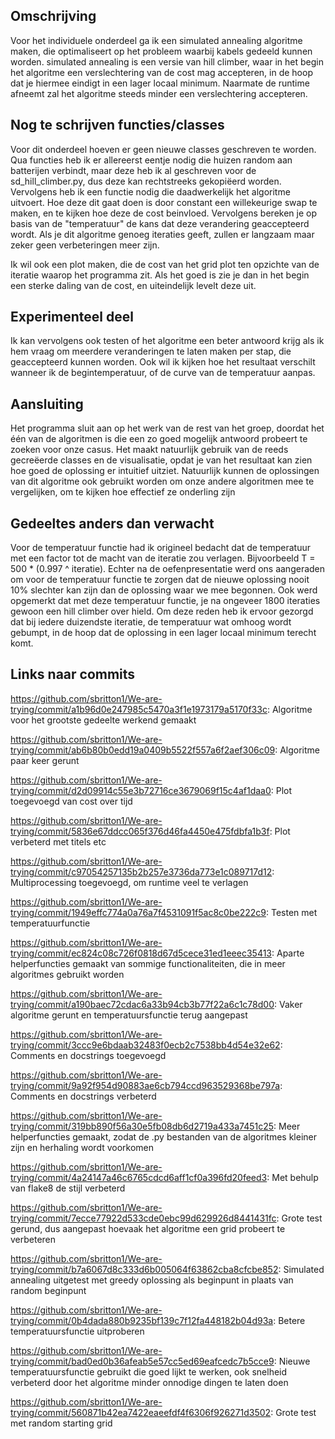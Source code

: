 ## Omschrijving

Voor het individuele onderdeel ga ik een simulated annealing algoritme maken, die optimaliseert op het probleem waarbij kabels gedeeld kunnen worden. simulated annealing is een versie van hill climber, waar in het begin het algoritme een verslechtering van de cost mag accepteren, in de hoop dat je hiermee eindigt in een lager locaal minimum. Naarmate de runtime afneemt zal het algoritme steeds minder een verslechtering accepteren.

## Nog te schrijven functies/classes

Voor dit onderdeel hoeven er geen nieuwe classes geschreven te worden. Qua functies heb ik er allereerst eentje nodig die huizen random aan batterijen verbindt, maar deze heb ik al geschreven voor de sd_hill_climber.py, dus deze kan rechtstreeks gekopiëerd worden. Vervolgens heb ik een functie nodig die daadwerkelijk het algoritme uitvoert. Hoe deze dit gaat doen is door constant een willekeurige swap te maken, en te kijken hoe deze de cost beinvloed. Vervolgens bereken je op basis van de "temperatuur" de kans dat deze verandering geaccepteerd wordt. Als je dit algoritme genoeg iteraties geeft, zullen er langzaam maar zeker geen verbeteringen meer zijn.

Ik wil ook een plot maken, die de cost van het grid plot ten opzichte van de iteratie waarop het programma zit. Als het goed is zie je dan in het begin een sterke daling van de cost, en uiteindelijk levelt deze uit.

## Experimenteel deel

Ik kan vervolgens ook testen of het algoritme een beter antwoord krijg als ik hem vraag om meerdere veranderingen te laten maken per stap, die geaccepteerd kunnen worden. Ook wil ik kijken hoe het resultaat verschilt wanneer ik de begintemperatuur, of de curve van de temperatuur aanpas.

## Aansluiting

Het programma sluit aan op het werk van de rest van het groep, doordat het één van de algoritmen is die een zo goed mogelijk antwoord probeert te zoeken voor onze casus. Het maakt natuurlijk gebruik van de reeds gecreëerde classes en de visualisatie, opdat je van het resultaat kan zien hoe goed de oplossing er intuitief uitziet. Natuurlijk kunnen de oplossingen van dit algoritme ook gebruikt worden om onze andere algoritmen mee te vergelijken, om te kijken hoe effectief ze onderling zijn

## Gedeeltes anders dan verwacht

Voor de temperatuur functie had ik origineel bedacht dat de temperatuur met een factor tot de macht van de iteratie zou verlagen. Bijvoorbeeld T = 500 * (0.997 ^ iteratie). Echter na de oefenpresentatie werd ons aangeraden om voor de temperatuur functie te zorgen dat de nieuwe oplossing nooit 10% slechter kan zijn dan de oplossing waar we mee begonnen. Ook werd opgemerkt dat met deze temperatuur functie, je na ongeveer 1800 iteraties gewoon een hill climber over hield. Om deze reden heb ik ervoor gezorgd dat bij iedere duizendste iteratie, de temperatuur wat omhoog wordt gebumpt, in de hoop dat de oplossing in een lager locaal minimum terecht komt.

## Links naar commits

https://github.com/sbritton1/We-are-trying/commit/a1b96d0e247985c5470a3f1e1973179a5170f33c:
Algoritme voor het grootste gedeelte werkend gemaakt

https://github.com/sbritton1/We-are-trying/commit/ab6b80b0edd19a0409b5522f557a6f2aef306c09:
Algoritme paar keer gerunt

https://github.com/sbritton1/We-are-trying/commit/d2d09914c55e3b72716ce3679069f15c4af1daa0:
Plot toegevoegd van cost over tijd

https://github.com/sbritton1/We-are-trying/commit/5836e67ddcc065f376d46fa4450e475fdbfa1b3f:
Plot verbeterd met titels etc

https://github.com/sbritton1/We-are-trying/commit/c97054257135b2b257e3736da773e1c089717d12:
Multiprocessing toegevoegd, om runtime veel te verlagen

https://github.com/sbritton1/We-are-trying/commit/1949effc774a0a76a7f4531091f5ac8c0be222c9:
Testen met temperatuurfunctie

https://github.com/sbritton1/We-are-trying/commit/ec824c08c726f0818d67d5cece31ed1eeec35413:
Aparte helperfuncties gemaakt van sommige functionaliteiten, die in meer algoritmes gebruikt worden

https://github.com/sbritton1/We-are-trying/commit/a190baec72cdac6a33b94cb3b77f22a6c1c78d00:
Vaker algoritme gerunt en temperatuursfunctie terug aangepast

https://github.com/sbritton1/We-are-trying/commit/3ccc9e6bdaab32483f0ecb2c7538bb4d54e32e62:
Comments en docstrings toegevoegd

https://github.com/sbritton1/We-are-trying/commit/9a92f954d90883ae6cb794ccd963529368be797a:
Comments en docstrings verbeterd

https://github.com/sbritton1/We-are-trying/commit/319bb890f56a30e5fb08db6d2719a433a7451c25: 
Meer helperfuncties gemaakt, zodat de .py bestanden van de algoritmes kleiner zijn en herhaling wordt voorkomen

https://github.com/sbritton1/We-are-trying/commit/4a24147a46c6765cdcd6aff1cf0a396fd20feed3: 
Met behulp van flake8 de stijl verbeterd

https://github.com/sbritton1/We-are-trying/commit/7ecce77922d533cde0ebc99d629926d8441431fc: 
Grote test gerund, dus aangepast hoevaak het algoritme een grid probeert te verbeteren

https://github.com/sbritton1/We-are-trying/commit/b7a6067d8c333d6b005064f63862cba8cfcbe852: 
Simulated annealing uitgetest met greedy oplossing als beginpunt in plaats van random beginpunt

https://github.com/sbritton1/We-are-trying/commit/0b4dada880b9235bf139c7f12fa448182b04d93a:
Betere temperatuursfunctie uitproberen

https://github.com/sbritton1/We-are-trying/commit/bad0ed0b36afeab5e57cc5ed69eafcedc7b5cce9:
Nieuwe temperatuursfunctie gebruikt die goed lijkt te werken, ook snelheid verbeterd door het algoritme minder onnodige dingen te laten doen

https://github.com/sbritton1/We-are-trying/commit/560871b42ea7422eaeefdf4f6306f926271d3502:
Grote test met random starting grid
